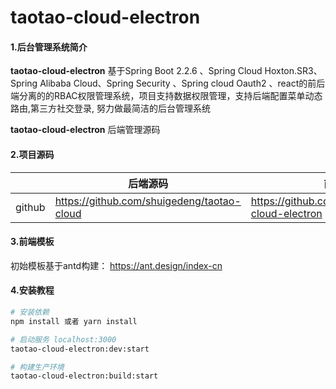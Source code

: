 
# taotao-cloud-electron

#### 1.后台管理系统简介

**taotao-cloud-electron** 基于Spring Boot 2.2.6  、Spring Cloud Hoxton.SR3、Spring Alibaba Cloud、Spring Security 、Spring cloud Oauth2 、react的前后端分离的的RBAC权限管理系统，项目支持数据权限管理，支持后端配置菜单动态路由,第三方社交登录, 努力做最简洁的后台管理系统

**taotao-cloud-electron** 后端管理源码

#### 2.项目源码

|     |   后端源码  |   前端源码  |
|---  |--- | --- |
|  github   |  https://github.com/shuigedeng/taotao-cloud  |  https://github.com/shuigedeng/taotao-cloud-electron   |


#### 3.前端模板

初始模板基于antd构建： https://ant.design/index-cn


#### 4.安装教程

``` bash
# 安装依赖
npm install 或者 yarn install

# 启动服务 localhost:3000
taotao-cloud-electron:dev:start

# 构建生产环境
taotao-cloud-electron:build:start
```

